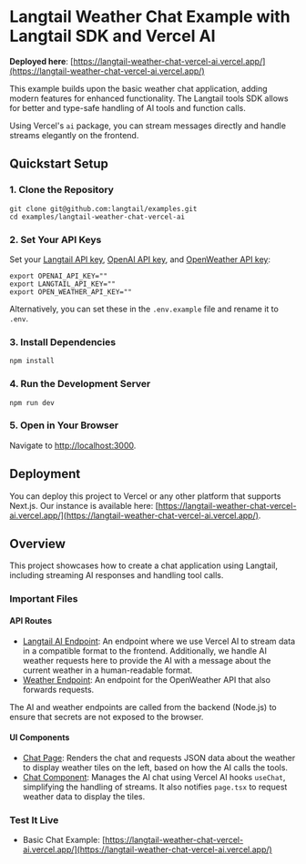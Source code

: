 # Langtail Weather Chat Example with Langtail SDK and Vercel AI

**Deployed here**: [https://langtail-weather-chat-vercel-ai.vercel.app/](https://langtail-weather-chat-vercel-ai.vercel.app/)

This example builds upon the basic weather chat application, adding modern features for enhanced functionality. The Langtail tools SDK allows for better and type-safe handling of AI tools and function calls.

Using Vercel's `ai` package, you can stream messages directly and handle streams elegantly on the frontend.

## Quickstart Setup

### 1. Clone the Repository

```shell
git clone git@github.com:langtail/examples.git
cd examples/langtail-weather-chat-vercel-ai
```

### 2. Set Your API Keys

Set your [Langtail API key](https://app.langtail.com/), [OpenAI API key](https://platform.openai.com/api-keys), and [OpenWeather API key](https://openweathermap.org/appid):

```shell
export OPENAI_API_KEY=""
export LANGTAIL_API_KEY=""
export OPEN_WEATHER_API_KEY=""
```

Alternatively, you can set these in the `.env.example` file and rename it to `.env`.

### 3. Install Dependencies

```shell
npm install
```

### 4. Run the Development Server

```shell
npm run dev
```

### 5. Open in Your Browser

Navigate to [http://localhost:3000](http://localhost:3000).

## Deployment

You can deploy this project to Vercel or any other platform that supports Next.js. Our instance is available here: [https://langtail-weather-chat-vercel-ai.vercel.app/](https://langtail-weather-chat-vercel-ai.vercel.app/).

## Overview

This project showcases how to create a chat application using Langtail, including streaming AI responses and handling tool calls.

### Important Files

#### API Routes

- [Langtail AI Endpoint](./app/api/langtail/route.ts): An endpoint where we use Vercel AI to stream data in a compatible format to the frontend. Additionally, we handle AI weather requests here to provide the AI with a message about the current weather in a human-readable format.
- [Weather Endpoint](./app/api/langtail/weather/route.ts): An endpoint for the OpenWeather API that also forwards requests.

The AI and weather endpoints are called from the backend (Node.js) to ensure that secrets are not exposed to the browser.

#### UI Components

- [Chat Page](./app/page.tsx): Renders the chat and requests JSON data about the weather to display weather tiles on the left, based on how the AI calls the tools.
- [Chat Component](./app/components/chat.tsx): Manages the AI chat using Vercel AI hooks `useChat`, simplifying the handling of streams. It also notifies `page.tsx` to request weather data to display the tiles.

### Test It Live

- Basic Chat Example: [https://langtail-weather-chat-vercel-ai.vercel.app/](https://langtail-weather-chat-vercel-ai.vercel.app/)
